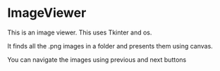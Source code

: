 # ImageViewer

This is an image viewer.
This uses Tkinter and os.

It finds all the .png images in a folder and presents them using canvas.

You can navigate the images using previous and next buttons
